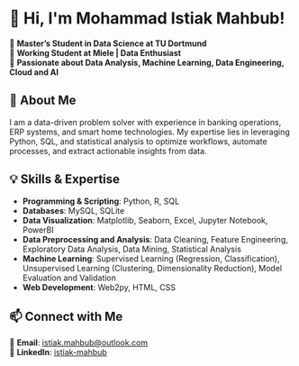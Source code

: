 # 👋 Hi, I'm Mohammad Istiak Mahbub!

🔹 **Master’s Student in Data Science at TU Dortmund**  
🔹 **Working Student at Miele | Data Enthusiast**  
🔹 **Passionate about Data Analysis, Machine Learning, Data Engineering, Cloud and AI**

## 🚀 About Me
I am a data-driven problem solver with experience in banking operations, ERP systems, and smart home technologies. My expertise lies in leveraging Python, SQL, and statistical analysis to optimize workflows, automate processes, and extract actionable insights from data.

## 💡 Skills & Expertise
- **Programming & Scripting**: Python, R, SQL  
- **Databases**: MySQL, SQLite  
- **Data Visualization**: Matplotlib, Seaborn, Excel, Jupyter Notebook, PowerBI  
- **Data Preprocessing and Analysis**: Data Cleaning, Feature Engineering, Exploratory Data Analysis, Data Mining, Statistical Analysis  
- **Machine Learning**: Supervised Learning (Regression, Classification), Unsupervised Learning (Clustering, Dimensionality Reduction), Model Evaluation and Validation
- **Web Development**: Web2py, HTML, CSS  

## 📫 Connect with Me
📧 **Email**: istiak.mahbub@outlook.com  
🔗 **LinkedIn**: [istiak-mahbub](https://www.linkedin.com/in/istiak-mahbub/)  
